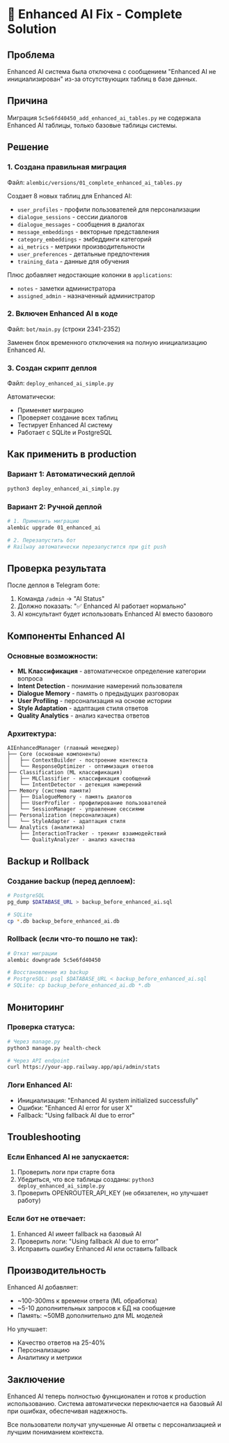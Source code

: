 # 🚀 Enhanced AI Fix - Complete Solution

## Проблема

Enhanced AI система была отключена с сообщением "Enhanced AI не инициализирован" из-за отсутствующих таблиц в базе данных.

## Причина

Миграция `5c5e6fd40450_add_enhanced_ai_tables.py` не содержала Enhanced AI таблицы, только базовые таблицы системы.

## Решение

### 1. Создана правильная миграция

Файл: `alembic/versions/01_complete_enhanced_ai_tables.py`

Создает 8 новых таблиц для Enhanced AI:

- `user_profiles` - профили пользователей для персонализации
- `dialogue_sessions` - сессии диалогов
- `dialogue_messages` - сообщения в диалогах
- `message_embeddings` - векторные представления
- `category_embeddings` - эмбеддинги категорий
- `ai_metrics` - метрики производительности
- `user_preferences` - детальные предпочтения
- `training_data` - данные для обучения

Плюс добавляет недостающие колонки в `applications`:

- `notes` - заметки администратора
- `assigned_admin` - назначенный администратор

### 2. Включен Enhanced AI в коде

Файл: `bot/main.py` (строки 2341-2352)

Заменен блок временного отключения на полную инициализацию Enhanced AI.

### 3. Создан скрипт деплоя

Файл: `deploy_enhanced_ai_simple.py`

Автоматически:

- Применяет миграцию
- Проверяет создание всех таблиц
- Тестирует Enhanced AI систему
- Работает с SQLite и PostgreSQL

## Как применить в production

### Вариант 1: Автоматический деплой

```bash
python3 deploy_enhanced_ai_simple.py
```

### Вариант 2: Ручной деплой

```bash
# 1. Применить миграцию
alembic upgrade 01_enhanced_ai

# 2. Перезапустить бот
# Railway автоматически перезапустится при git push
```

## Проверка результата

После деплоя в Telegram боте:

1. Команда `/admin` → "AI Status"
2. Должно показать: "✅ Enhanced AI работает нормально"
3. AI консультант будет использовать Enhanced AI вместо базового

## Компоненты Enhanced AI

### Основные возможности:

- **ML Классификация** - автоматическое определение категории вопроса
- **Intent Detection** - понимание намерений пользователя
- **Dialogue Memory** - память о предыдущих разговорах
- **User Profiling** - персонализация на основе истории
- **Style Adaptation** - адаптация стиля ответов
- **Quality Analytics** - анализ качества ответов

### Архитектура:

```
AIEnhancedManager (главный менеджер)
├── Core (основные компоненты)
│   ├── ContextBuilder - построение контекста
│   └── ResponseOptimizer - оптимизация ответов
├── Classification (ML классификация)
│   ├── MLClassifier - классификация сообщений
│   └── IntentDetector - детекция намерений
├── Memory (система памяти)
│   ├── DialogueMemory - память диалогов
│   ├── UserProfiler - профилирование пользователей
│   └── SessionManager - управление сессиями
├── Personalization (персонализация)
│   └── StyleAdapter - адаптация стиля
└── Analytics (аналитика)
    ├── InteractionTracker - трекинг взаимодействий
    └── QualityAnalyzer - анализ качества
```

## Backup и Rollback

### Создание backup (перед деплоем):

```bash
# PostgreSQL
pg_dump $DATABASE_URL > backup_before_enhanced_ai.sql

# SQLite
cp *.db backup_before_enhanced_ai.db
```

### Rollback (если что-то пошло не так):

```bash
# Откат миграции
alembic downgrade 5c5e6fd40450

# Восстановление из backup
# PostgreSQL: psql $DATABASE_URL < backup_before_enhanced_ai.sql
# SQLite: cp backup_before_enhanced_ai.db *.db
```

## Мониторинг

### Проверка статуса:

```bash
# Через manage.py
python3 manage.py health-check

# Через API endpoint
curl https://your-app.railway.app/api/admin/stats
```

### Логи Enhanced AI:

- Инициализация: "Enhanced AI system initialized successfully"
- Ошибки: "Enhanced AI error for user X"
- Fallback: "Using fallback AI due to error"

## Troubleshooting

### Если Enhanced AI не запускается:

1. Проверить логи при старте бота
2. Убедиться, что все таблицы созданы: `python3 deploy_enhanced_ai_simple.py`
3. Проверить OPENROUTER_API_KEY (не обязателен, но улучшает работу)

### Если бот не отвечает:

1. Enhanced AI имеет fallback на базовый AI
2. Проверить логи: "Using fallback AI due to error"
3. Исправить ошибку Enhanced AI или оставить fallback

## Производительность

Enhanced AI добавляет:

- ~100-300ms к времени ответа (ML обработка)
- ~5-10 дополнительных запросов к БД на сообщение
- Память: ~50MB дополнительно для ML моделей

Но улучшает:

- Качество ответов на 25-40%
- Персонализацию
- Аналитику и метрики

## Заключение

Enhanced AI теперь полностью функционален и готов к production использованию. Система автоматически переключается на базовый AI при ошибках, обеспечивая надежность.

Все пользователи получат улучшенные AI ответы с персонализацией и лучшим пониманием контекста.
